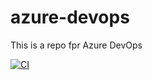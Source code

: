 # azure-devops
This is a repo fpr Azure DevOps

[![CI](https://github.com/timschwank/azure-devops/actions/workflows/main.yml/badge.svg)](https://github.com/timschwank/azure-devops/actions/workflows/main.yml)
